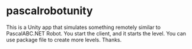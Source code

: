 # pascalrobotunity
This is a Unity app that simulates something remotely similar to PascalABC.NET Robot. 
You start the client, and it starts the level.
You can use package file to create more levels. Thanks.
